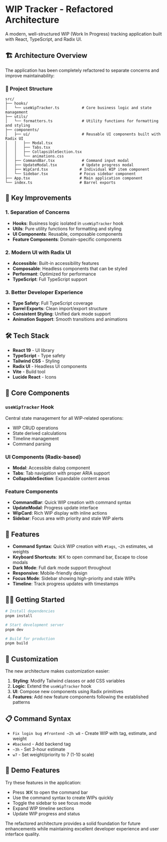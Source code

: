 # WIP Tracker - Refactored Architecture

A modern, well-structured WIP (Work In Progress) tracking application built with React, TypeScript, and Radix UI.

## 🏗️ Architecture Overview

The application has been completely refactored to separate concerns and improve maintainability:

### 📁 Project Structure

```
src/
├── hooks/
│   └── useWipTracker.ts          # Core business logic and state management
├── utils/
│   └── formatters.ts             # Utility functions for formatting and styling
├── components/
│   ├── ui/                       # Reusable UI components built with Radix UI
│   │   ├── Modal.tsx
│   │   ├── Tabs.tsx
│   │   ├── CollapsibleSection.tsx
│   │   └── animations.css
│   ├── CommandBar.tsx            # Command input modal
│   ├── UpdateModal.tsx           # Update progress modal
│   ├── WipCard.tsx              # Individual WIP item component
│   └── Sidebar.tsx              # Focus sidebar component
├── App.tsx                      # Main application component
└── index.ts                     # Barrel exports
```

## 🚀 Key Improvements

### 1. **Separation of Concerns**
- **Hooks**: Business logic isolated in `useWipTracker` hook
- **Utils**: Pure utility functions for formatting and styling
- **UI Components**: Reusable, composable components
- **Feature Components**: Domain-specific components

### 2. **Modern UI with Radix UI**
- **Accessible**: Built-in accessibility features
- **Composable**: Headless components that can be styled
- **Performant**: Optimized for performance
- **TypeScript**: Full TypeScript support

### 3. **Better Developer Experience**
- **Type Safety**: Full TypeScript coverage
- **Barrel Exports**: Clean import/export structure
- **Consistent Styling**: Unified dark mode support
- **Animation Support**: Smooth transitions and animations

## 🛠️ Tech Stack

- **React 19** - UI library
- **TypeScript** - Type safety
- **Tailwind CSS** - Styling
- **Radix UI** - Headless UI components
- **Vite** - Build tool
- **Lucide React** - Icons

## 🧩 Core Components

### `useWipTracker` Hook
Central state management for all WIP-related operations:
- WIP CRUD operations
- State derived calculations
- Timeline management
- Command parsing

### UI Components (Radix-based)
- **Modal**: Accessible dialog component
- **Tabs**: Tab navigation with proper ARIA support
- **CollapsibleSection**: Expandable content areas

### Feature Components
- **CommandBar**: Quick WIP creation with command syntax
- **UpdateModal**: Progress update interface
- **WipCard**: Rich WIP display with inline actions
- **Sidebar**: Focus area with priority and stale WIP alerts

## 🎯 Features

- **Command Syntax**: Quick WIP creation with `#tags`, `~2h` estimates, `w8` weights
- **Keyboard Shortcuts**: ⌘K to open command bar, Escape to close modals
- **Dark Mode**: Full dark mode support throughout
- **Responsive**: Mobile-friendly design
- **Focus Mode**: Sidebar showing high-priority and stale WIPs
- **Timeline**: Track progress updates with timestamps

## 🏃‍♂️ Getting Started

```bash
# Install dependencies
pnpm install

# Start development server
pnpm dev

# Build for production
pnpm build
```

## 🎨 Customization

The new architecture makes customization easier:

1. **Styling**: Modify Tailwind classes or add CSS variables
2. **Logic**: Extend the `useWipTracker` hook
3. **UI**: Compose new components using Radix primitives
4. **Features**: Add new feature components following the established patterns

## 📋 Command Syntax

- `Fix login bug #frontend ~2h w8` - Create WIP with tag, estimate, and weight
- `#backend` - Add backend tag
- `~3h` - Set 3-hour estimate
- `w7` - Set weight/priority to 7 (1-10 scale)

## 🎪 Demo Features

Try these features in the application:
- Press ⌘K to open the command bar
- Use the command syntax to create WIPs quickly
- Toggle the sidebar to see focus mode
- Expand WIP timeline sections
- Update WIP progress and status

The refactored architecture provides a solid foundation for future enhancements while maintaining excellent developer experience and user interface quality.
